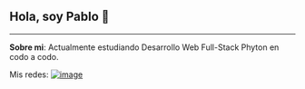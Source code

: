 ## Hola, soy Pablo 👋

---

**Sobre mi**: Actualmente estudiando Desarrollo Web Full-Stack Phyton en codo a codo.

<!--
Here are some ideas to get you started:

- 🔭 I’m currently working on ...
- 🌱 I’m currently learning ...
- 👯 I’m looking to collaborate on ...
- 🤔 I’m looking for help with ...
- 💬 Ask me about ...
- 📫 How to reach me: ...
- 😄 Pronouns: ...
- ⚡ Fun fact: ...
-->
Mis redes:
[![image](https://github.com/PabloGastonMedina/PabloGastonMedina/assets/99515825/119663a6-4515-4109-90f6-d31dfeba62fc)](https://iconos8.es/icon/13930/linkedin)
